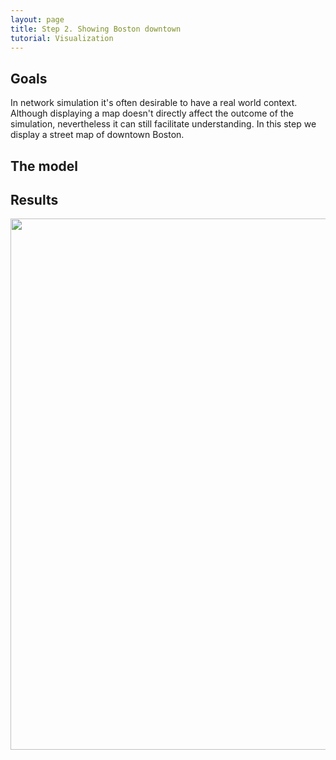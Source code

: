 ```yaml
---
layout: page
title: Step 2. Showing Boston downtown
tutorial: Visualization
---
```


## Goals
In network simulation it's often desirable to have a real world context. Although displaying a map
doesn't directly affect the outcome of the simulation, nevertheless it can still facilitate understanding.
In this step we display a street map of downtown Boston.

## The model
<!--
Here is the NED file of the network:
@dontinclude VisualizationNetworks.ned
@skip network VisualizationA
@until ####

This is a very simple model, contains an <tt>IntegratedVisualizer</tt> and an <tt>OsgGeographicCoordinateSystem</tt> submodule. The visualizer is responsible all of phenomenon, that we can see on the playground.
We can change their parameters in the <tt>omnetpp.ini</tt> file.
The ini file contains the parameters of these submodules.

@dontinclude omnetpp.ini
@skipline [Config Visualization01]
@until ####

In this part of the file, there are some coordinate system and the scene visualizer parameters. 
<i>Coordinatesystem</i> parameters set the longitude, latitude and altitude coordinate of the playground origin and the heading of it.
<tt>SceneVisualizer</tt> parameters set the visualizer type. 
We add a map to the simulation with the <tt>mapFile</tt> parameter. 
Besides these options we turn off the playground shading and configure the opacity and the color of the playground. 
We need to make the playground transparent, because it's over the map, and later if we place a node, we can't see the map under of the area from the origin to the node. 
With the <tt>axisLength</tt> parameter we can change the axis' size on the map.
-->
## Results

<img src="step2_map_without_axis.png" width="850">
<!--
When we start the simulation we can see what we expected. 
There's the map of Boston downtown with axis.

Using the mouse, we can move and rotate the camera. 
If we hold down the left mouse button, we can navigate on the map. 
Holding down the mouse wheel or both mouse button at the same time we can rotate the camera, and if we scroll up and down we can zoom out and in. 
If we click with the right mouse button, we can change between camera modes.
In the top right corner of the playground, we can change between 3D Scene view mode and Module view.
-->

Sources: [omnetpp.ini](../omnetpp.ini), [VisualizationNetworks.ned](../VisualizationNetworks.ned)
